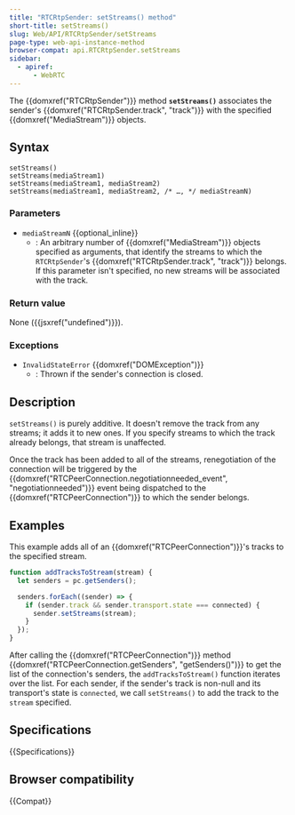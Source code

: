 ```yaml
---
title: "RTCRtpSender: setStreams() method"
short-title: setStreams()
slug: Web/API/RTCRtpSender/setStreams
page-type: web-api-instance-method
browser-compat: api.RTCRtpSender.setStreams
sidebar:
  - apiref:
      - WebRTC
---
```


The {{domxref("RTCRtpSender")}} method **`setStreams()`** associates the sender's {{domxref("RTCRtpSender.track", "track")}} with the specified {{domxref("MediaStream")}} objects.

## Syntax

```js-nolint
setStreams()
setStreams(mediaStream1)
setStreams(mediaStream1, mediaStream2)
setStreams(mediaStream1, mediaStream2, /* …, */ mediaStreamN)
```

### Parameters

- `mediaStreamN` {{optional_inline}}
  - : An arbitrary number of {{domxref("MediaStream")}} objects specified as arguments, that identify the streams to which the `RTCRtpSender`'s {{domxref("RTCRtpSender.track", "track")}} belongs.
    If this parameter isn't specified, no new streams will be associated with the track.

### Return value

None ({{jsxref("undefined")}}).

### Exceptions

- `InvalidStateError` {{domxref("DOMException")}}
  - : Thrown if the sender's connection is closed.

## Description

`setStreams()` is purely additive. It doesn't remove the track from any streams; it adds it to new ones.
If you specify streams to which the track already belongs, that stream is unaffected.

Once the track has been added to all of the streams, renegotiation of the connection will be triggered by the {{domxref("RTCPeerConnection.negotiationneeded_event", "negotiationneeded")}} event being dispatched to the {{domxref("RTCPeerConnection")}} to which the sender belongs.

## Examples

This example adds all of an {{domxref("RTCPeerConnection")}}'s tracks to the specified stream.

```js
function addTracksToStream(stream) {
  let senders = pc.getSenders();

  senders.forEach((sender) => {
    if (sender.track && sender.transport.state === connected) {
      sender.setStreams(stream);
    }
  });
}
```

After calling the {{domxref("RTCPeerConnection")}} method {{domxref("RTCPeerConnection.getSenders", "getSenders()")}} to get the list of the connection's senders, the `addTracksToStream()` function iterates over the list.
For each sender, if the sender's track is non-null and its transport's state is `connected`, we call `setStreams()` to add the track to the `stream` specified.

## Specifications

{{Specifications}}

## Browser compatibility

{{Compat}}
